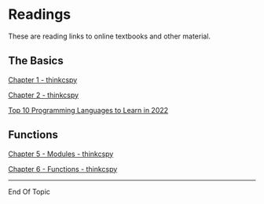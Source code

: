 # Readings

These are reading links to online textbooks and other material.

## The Basics

[Chapter 1 - thinkcspy](https://runestone.academy/ns/books/published/thinkcspy/GeneralIntro/toctree.html)

[Chapter 2 - thinkcspy](https://runestone.academy/runestone/books/published/thinkcspy/SimplePythonData/toctree.html)

[Top 10 Programming Languages to Learn in 2022](https://www.geeksforgeeks.org/top-10-programming-languages-to-learn-in-2022/)



## Functions

[Chapter 5 - Modules - thinkcspy](https://runestone.academy/ns/books/published/thinkcspy/PythonModules/toctree.html)

[Chapter 6 - Functions - thinkcspy](https://runestone.academy/ns/books/published/thinkcspy/Functions/toctree.html)



---

End Of Topic

